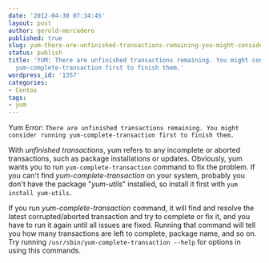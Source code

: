 ```yaml
---
date: '2012-04-30 07:34:45'
layout: post
author: gerold-mercadero
published: true
slug: yum-there-are-unfinished-transactions-remaining-you-might-consider-running-yum-complete-transaction-first-to-finish-them
status: publish
title: 'YUM: There are unfinished transactions remaining. You might consider running
  yum-complete-transaction first to finish them.'
wordpress_id: '1357'
categories:
- Centos
tags:
- yum
---
```


Yum Error:
`There are unfinished transactions remaining. You might consider running yum-complete-transaction first to finish them.`

With _unfinished transactions_, yum refers to any incomplete or aborted transactions, such as package installations or updates.  Obviously, yum wants you to run `yum-complete-transaction` command to fix the problem.  If you can't find _yum-complete-transaction_ on your system, probably you don't have the package "_yum-utils_" installed, so install it first with `yum install yum-utils`.

If you run _yum-complete-transaction_ command, it will find and resolve the latest corrupted/aborted transaction and try to complete or fix it, and you have to run it again until all issues are fixed.  Running that command will tell you how many transactions are left to complete, package name, and so on.  Try running `/usr/sbin/yum-complete-transaction --help` for options in using this commands.





